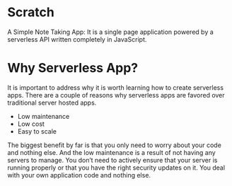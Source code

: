 # Scratch
A Simple Note Taking App: It is a single page application powered by a serverless API written completely in JavaScript. 

# Why Serverless App?
It is important to address why it is worth learning how to create serverless apps. There are a couple of reasons why serverless apps are favored over traditional server hosted apps.

- Low maintenance
- Low cost
- Easy to scale

The biggest benefit by far is that you only need to worry about your code and nothing else. And the low maintenance is a result of not having any servers to manage. You don’t need to actively ensure that your server is running properly or that you have the right security updates on it. You deal with your own application code and nothing else.
